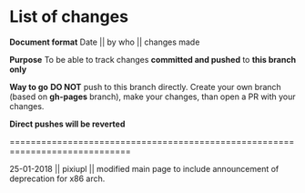 **List of changes**
===================

**Document format**
Date || by who || changes made

**Purpose**
To be able to track changes **committed and pushed** to **this branch only**

**Way to go**
**DO NOT** push to this branch directly. Create your own branch (based on __gh-pages__ branch), make your changes, than open a PR with your changes.

**Direct pushes will be reverted**

=============================================================================

25-01-2018 || pixiupl || modified main page to include announcement of deprecation for x86 arch.